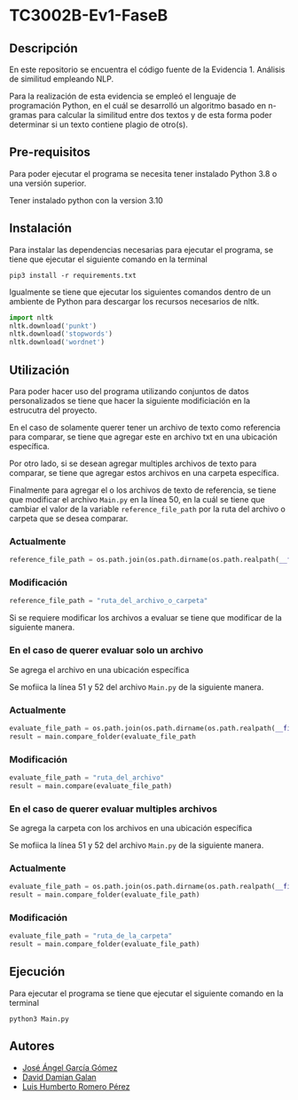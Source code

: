 # TC3002B-Ev1-FaseB

## Descripción
En este repositorio se encuentra el código fuente de la Evidencia 1. Análisis de similitud empleando NLP.

Para la realización de esta evidencia se empleó el lenguaje de programación Python, en el cuál se desarrolló un algoritmo basado en n-gramas para calcular la similitud entre dos textos y de esta forma poder determinar si un texto contiene plagio de otro(s).

## Pre-requisitos
Para poder ejecutar el programa se necesita tener instalado Python 3.8 o una versión superior.

Tener instalado python con la version 3.10

## Instalación

Para instalar las dependencias necesarias para ejecutar el programa, se tiene que ejecutar el siguiente comando en la terminal

<code>pip3 install -r requirements.txt</code>

Igualmente se tiene que ejecutar los siguientes comandos dentro de un ambiente de Python para descargar los recursos necesarios de nltk.

````python
import nltk
nltk.download('punkt')
nltk.download('stopwords')
nltk.download('wordnet')
````

## Utilización

Para poder hacer uso del programa utilizando conjuntos de datos personalizados se tiene que hacer la siguiente modificiación en la estrucutra del proyecto.

En el caso de solamente querer tener un archivo de texto como referencia para comparar, se tiene que agregar este en archivo txt en una ubicación específica.

Por otro lado, si se desean agregar multiples archivos de texto para comparar, se tiene que agregar estos archivos en una carpeta específica.

Finalmente para agregar el o los archivos de texto de referencia, se tiene que modificar el archivo `Main.py` en la línea 50, en la cuál se tiene que cambiar el valor de la variable `reference_file_path` por la ruta del archivo o carpeta que se desea comparar.

### Actualmente 
```python
reference_file_path = os.path.join(os.path.dirname(os.path.realpath(__file__)), "Data")
```

### Modificación
```python
reference_file_path = "ruta_del_archivo_o_carpeta"
```

Si se requiere modificar los archivos a evaluar se tiene que modificar de la siguiente manera.

### En el caso de querer evaluar solo un archivo

Se agrega el archivo en una ubicación específica

Se mofiica la línea 51 y 52 del archivo `Main.py` de la siguiente manera.

### Actualmente
```python
evaluate_file_path = os.path.join(os.path.dirname(os.path.realpath(__file__)), "TestData")
result = main.compare_folder(evaluate_file_path
```

### Modificación
```python
evaluate_file_path = "ruta_del_archivo"
result = main.compare(evaluate_file_path)
```

### En el caso de querer evaluar multiples archivos

Se agrega la carpeta con los archivos en una ubicación específica

Se mofiica la línea 51 y 52 del archivo `Main.py` de la siguiente manera.

### Actualmente
```python
evaluate_file_path = os.path.join(os.path.dirname(os.path.realpath(__file__)), "TestData")
result = main.compare_folder(evaluate_file_path)
```

### Modificación
```python
evaluate_file_path = "ruta_de_la_carpeta"
result = main.compare_folder(evaluate_file_path)
```

## Ejecución

Para ejecutar el programa se tiene que ejecutar el siguiente comando en la terminal

<code>python3 Main.py</code>

## Autores
- [José Ángel García Gómez](https://github.com/angel012912)
- [David Damian Galan](https://github.com/a01752785)
- [Luis Humberto Romero Pérez](https://github.com/LHumbertoRom)

